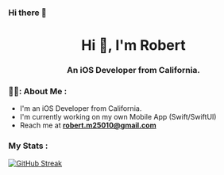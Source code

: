 ### Hi there 👋

<h1 align="center">Hi 👋, I'm Robert
<h3 align="center">An iOS Developer from California.

### 👨‍💻: About Me : 
- I'm an iOS Developer from California.
- I'm currently working on my own Mobile App (Swift/SwiftUI)
- Reach me at **robert.m25010@gmail.com**

###  My Stats :
[![GitHub Streak](http://github-readme-streak-stats.herokuapp.com?user=Robertm339&theme=dark&background=000000)](https://git.io/streak-stats)
